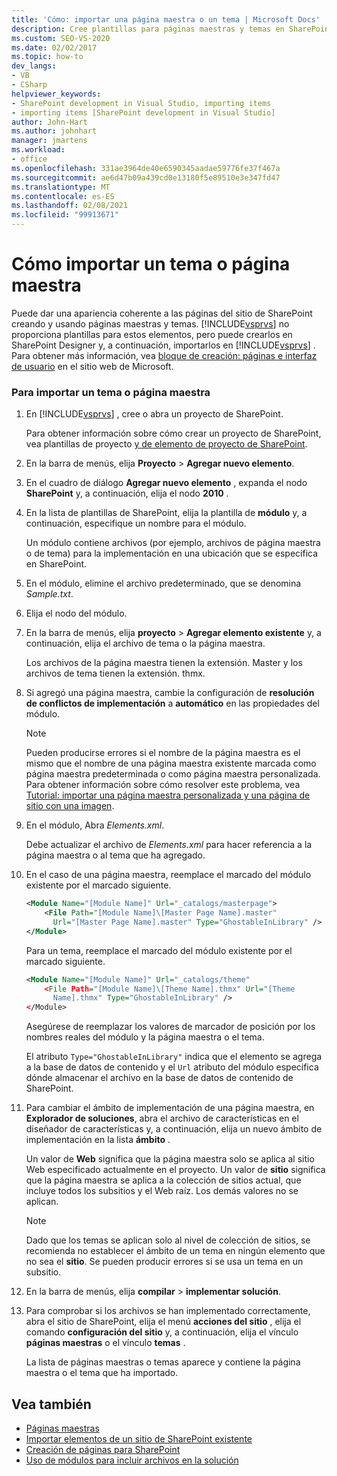 ```yaml
---
title: 'Cómo: importar una página maestra o un tema | Microsoft Docs'
description: Cree plantillas para páginas maestras y temas en SharePoint Designer y, a continuación, importe en Visual Studio para dar a las páginas del sitio de SharePoint una apariencia coherente.
ms.custom: SEO-VS-2020
ms.date: 02/02/2017
ms.topic: how-to
dev_langs:
- VB
- CSharp
helpviewer_keywords:
- SharePoint development in Visual Studio, importing items
- importing items [SharePoint development in Visual Studio]
author: John-Hart
ms.author: johnhart
manager: jmartens
ms.workload:
- office
ms.openlocfilehash: 331ae3964de40e6590345aadae59776fe37f467a
ms.sourcegitcommit: ae6d47b09a439cd0e13180f5e89510e3e347fd47
ms.translationtype: MT
ms.contentlocale: es-ES
ms.lasthandoff: 02/08/2021
ms.locfileid: "99913671"
---
```

# <a name="how-to-import-a-master-page-or-theme"></a>Cómo importar un tema o página maestra
  Puede dar una apariencia coherente a las páginas del sitio de SharePoint creando y usando páginas maestras y temas. [!INCLUDE[vsprvs](../sharepoint/includes/vsprvs-md.md)] no proporciona plantillas para estos elementos, pero puede crearlos en SharePoint Designer y, a continuación, importarlos en [!INCLUDE[vsprvs](../sharepoint/includes/vsprvs-md.md)] . Para obtener más información, vea [bloque de creación: páginas e interfaz de usuario](/previous-versions/office/developer/sharepoint-2010/ee539040(v=office.14)) en el sitio web de Microsoft.

### <a name="to-import-a-master-page-or-theme"></a>Para importar un tema o página maestra

1. En [!INCLUDE[vsprvs](../sharepoint/includes/vsprvs-md.md)] , cree o abra un proyecto de SharePoint.

     Para obtener información sobre cómo crear un proyecto de SharePoint, vea plantillas de proyecto [y de elemento de proyecto de SharePoint](../sharepoint/sharepoint-project-and-project-item-templates.md).

2. En la barra de menús, elija **Proyecto** >  **Agregar nuevo elemento**.

3. En el cuadro de diálogo **Agregar nuevo elemento** , expanda el nodo **SharePoint** y, a continuación, elija el nodo **2010** .

4. En la lista de plantillas de SharePoint, elija la plantilla de **módulo** y, a continuación, especifique un nombre para el módulo.

     Un módulo contiene archivos (por ejemplo, archivos de página maestra o de tema) para la implementación en una ubicación que se especifica en SharePoint.

5. En el módulo, elimine el archivo predeterminado, que se denomina *Sample.txt*.

6. Elija el nodo del módulo.

7. En la barra de menús, elija **proyecto**  >  **Agregar elemento existente** y, a continuación, elija el archivo de tema o la página maestra.

     Los archivos de la página maestra tienen la extensión. Master y los archivos de tema tienen la extensión. thmx.

8. Si agregó una página maestra, cambie la configuración de **resolución de conflictos de implementación** a **automático** en las propiedades del módulo.

    > [!NOTE]
    > Pueden producirse errores si el nombre de la página maestra es el mismo que el nombre de una página maestra existente marcada como página maestra predeterminada o como página maestra personalizada. Para obtener información sobre cómo resolver este problema, vea [Tutorial: importar una página maestra personalizada y una página de sitio con una imagen](../sharepoint/walkthrough-import-a-custom-master-page-and-site-page-with-an-image.md).

9. En el módulo, Abra *Elements.xml*.

     Debe actualizar el archivo de *Elements.xml* para hacer referencia a la página maestra o al tema que ha agregado.

10. En el caso de una página maestra, reemplace el marcado del módulo existente por el marcado siguiente.

    ```xml
    <Module Name="[Module Name]" Url="_catalogs/masterpage">
        <File Path="[Module Name]\[Master Page Name].master"
          Url="[Master Page Name].master" Type="GhostableInLibrary" />
    </Module>
    ```

     Para un tema, reemplace el marcado del módulo existente por el marcado siguiente.

    ```xml
    <Module Name="[Module Name]" Url="_catalogs/theme"
        <File Path="[Module Name]\[Theme Name].thmx" Url="[Theme
          Name].thmx" Type="GhostableInLibrary" />
    </Module>
    ```

     Asegúrese de reemplazar los valores de marcador de posición por los nombres reales del módulo y la página maestra o el tema.

     El atributo `Type="GhostableInLibrary"` indica que el elemento se agrega a la base de datos de contenido y el `Url` atributo del módulo especifica dónde almacenar el archivo en la base de datos de contenido de SharePoint.

11. Para cambiar el ámbito de implementación de una página maestra, en **Explorador de soluciones**, abra el archivo de características en el diseñador de características y, a continuación, elija un nuevo ámbito de implementación en la lista **ámbito** .

     Un valor de **Web** significa que la página maestra solo se aplica al sitio Web especificado actualmente en el proyecto. Un valor de **sitio** significa que la página maestra se aplica a la colección de sitios actual, que incluye todos los subsitios y el Web raíz. Los demás valores no se aplican.

    > [!NOTE]
    > Dado que los temas se aplican solo al nivel de colección de sitios, se recomienda no establecer el ámbito de un tema en ningún elemento que no sea el **sitio**. Se pueden producir errores si se usa un tema en un subsitio.

12. En la barra de menús, elija **compilar**  >  **implementar solución**.

13. Para comprobar si los archivos se han implementado correctamente, abra el sitio de SharePoint, elija el menú **acciones del sitio** , elija el comando **configuración del sitio** y, a continuación, elija el vínculo **páginas maestras** o el vínculo **temas** .

     La lista de páginas maestras o temas aparece y contiene la página maestra o el tema que ha importado.

## <a name="see-also"></a>Vea también
- [Páginas maestras](/previous-versions/office/developer/sharepoint-2010/ms443795(v=office.14))
- [Importar elementos de un sitio de SharePoint existente](../sharepoint/importing-items-from-an-existing-sharepoint-site.md)
- [Creación de páginas para SharePoint](../sharepoint/creating-pages-for-sharepoint.md)
- [Uso de módulos para incluir archivos en la solución](../sharepoint/using-modules-to-include-files-in-the-solution.md)
